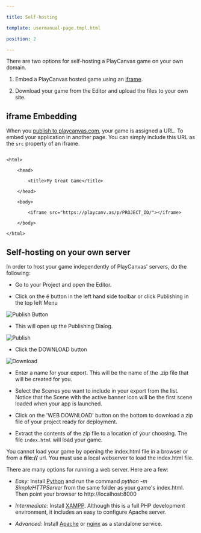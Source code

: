 ---
title: Self-hosting
template: usermanual-page.tmpl.html
position: 2
---

There are two options for self-hosting a PlayCanvas game on your own domain.

1. Embed a PlayCanvas hosted game using an [iframe][1].
2. Download your game from the Editor and upload the files to your own site.

## iframe Embedding

When you [publish to playcanvas.com][2], your game is assigned a URL. To embed your application in another page. You can simply include this URL as the `src` property of an iframe.

~~~html~~~
<html>
    <head>
        <title>My Great Game</title>
    </head>
    <body>
        <iframe src="https://playcanv.as/p/PROJECT_ID/"></iframe>
    </body>
</html>
~~~

## Self-hosting on your own server

In order to host your game independently of PlayCanvas' servers, do the following:

* Go to your Project and open the Editor.
* Click on the <span class="pc-icon" style="font-size">&#57911;</span> button in the left hand side toolbar or click Publishing in the top left Menu

![Publish Button][5]

* This will open up the Publishing Dialog.

![Publish][4]

* Click the DOWNLOAD button

![Download][6]

* Enter a name for your export. This will be the name of the .zip file that will be created for you.
* Select the Scenes you want to include in your export from the list. Notice that the Scene with the active banner icon will be the first scene loaded when your app is launched.
* Click on the 'WEB DOWNLOAD' button on the bottom to download a zip file of your project ready for deployment.
* Extract the contents of the zip file to a location of your choosing. The file `index.html` will load your game.

<div class="alert alert-warning">
You cannot load your game by opening the index.html file in a browser or from a **file://** url. You must use a local webserver to load the index.html file.
</div>

There are many options for running a web server. Here are a few:

* *Easy:* Install [Python][7] and run the command *python -m SimpleHTTPServer* from the same folder as your game's index.html. Then point your browser to http://localhost:8000
* *Intermediate:* Install [XAMPP][8]. Although this is a full PHP development environment, it includes an easy to configure Apache server.
* *Advanced:* Install [Apache][9] or [nginx][10] as a standalone service.

[1]: https://developer.mozilla.org/en/docs/Web/HTML/Element/iframe
[2]: /user-manual/publishing/playcanvas
[3]: /images/publishing/selfhosting/bottombar.png
[4]: /images/user-manual/editor/publishing.jpg
[5]: /images/user-manual/editor/publishing-toolbar.jpg
[6]: /images/user-manual/editor/publishing-download.jpg
[7]: https://www.python.org/downloads/
[8]: https://www.apachefriends.org/index.html
[9]: http://httpd.apache.org/download.cgi
[10]: http://nginx.org/


